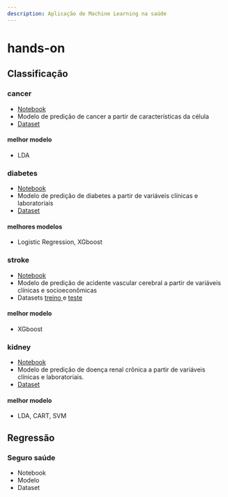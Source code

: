 ```yaml
---
description: Aplicação de Machine Learning na saúde
---
```


# hands-on

## Classificação

### cancer

* [Notebook](https://github.com/fabianofilho/medipynb/blob/master/classification/cancer.ipynb)
* Modelo de predição de cancer a partir de características da célula
* [Dataset](http://bit.ly/cadados)

#### melhor modelo

* LDA

### diabetes

* [Notebook](https://github.com/fabianofilho/medipynb/blob/master/classification/diabetes.ipynb)
* Modelo de predição de diabetes a partir de variáveis clínicas e laboratoriais
* [Dataset](http://bit.ly/pimadiabetes)

#### melhores modelos

* Logistic Regression, XGboost

### stroke

* [Notebook](https://github.com/fabianofilho/medipynb/blob/master/classification/stroke.ipynb)
* Modelo de predição de acidente vascular cerebral a partir de variáveis clínicas e socioeconômicas
* Datasets [treino ](http://bit.ly/avctreino)e [teste](http://bit.ly/avcteste)

#### melhor modelo

* XGboost

### kidney

* [Notebook](https://github.com/fabianofilho/medipynb/blob/master/classification/renal.ipynb)
* Modelo de predição de doença renal crônica a partir de variáveis clínicas e laboratoriais.
* [Dataset](http://bit.ly/ckdado)

#### melhor modelo

* LDA, CART, SVM

## Regressão

### Seguro saúde

* Notebook
* Modelo
* Dataset

